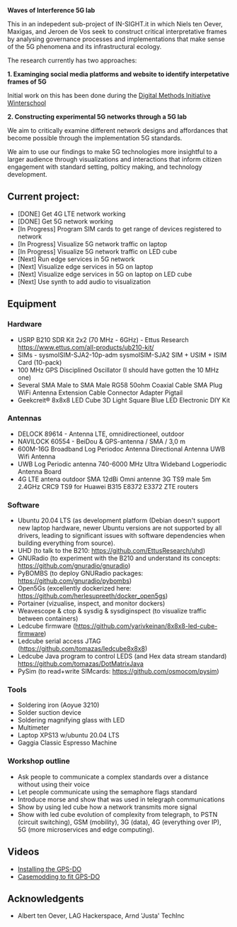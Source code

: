 **Waves of Interference 5G lab**

This in an indepedent sub-project of IN-SIGHT.it in which Niels ten Oever, Maxigas, and Jeroen de Vos seek to construct critical interpretative frames by analysing governance processes and implementations that make sense of the 5G phenomena and its infrastructural ecology.

The research currently has two approaches:

**1. Examinging social media platforms and website to identify interpetative frames of 5G**
  
  Initial work on this has been done during the [Digital Methods Initiative Winterschool](https://wiki.digitalmethods.net/Dmi/WinterSchool2021Infodemic5G)
    
**2. Constructing experimental 5G networks through a 5G lab**
  
  We aim to critically examine different network designs and affordances that become possible through the implementation 5G standards. 
  
  We aim to use our findings to make 5G technologies more insightful to a larger audience through visualizations and interactions that inform citizen engagement with standard setting, polticy making, and technology development.
  
## Current project:
  - [DONE] Get 4G LTE network working
  - [DONE] Get 5G network working
  - [In Progress] Program SIM cards to get range of devices registered to network
  - [In Progress] Visualize 5G network traffic on laptop
  - [In Progress] Visualize 5G network traffic on LED cube
  - [Next] Run edge services in 5G network
  - [Next] Visualize edge services in 5G on laptop
  - [Next] Visualize edge services in 5G on laptop on LED cube
  - [Next] Use synth to add audio to visualization

## Equipment
    
### Hardware
  - USRP B210 SDR Kit 2x2 (70 MHz - 6GHz) - Ettus Research <https://www.ettus.com/all-products/ub210-kit/>
  - SIMs - sysmoISIM-SJA2-10p-adm sysmoISIM-SJA2 SIM + USIM + ISIM Card (10-pack)
  - 100 MHz GPS Disciplined Oscillator (I should have gotten the 10 MHz one)
  - Several SMA Male to SMA Male RG58 50ohm Coaxial Cable SMA Plug WiFi Antenna Extension Cable Connector Adapter Pigtail
  - Geekcreit® 8x8x8 LED Cube 3D Light Square Blue LED Electronic DIY Kit

### Antennas
  - DELOCK 89614 - Antenna LTE, omnidirectioneel, outdoor
  - NAVILOCK 60554 - BeiDou & GPS-antenna / SMA / 3,0 m
  - 600M-16G Broadband Log Periodoc Antenna Directional Antenna UWB Wifi Antenna
  - UWB Log Periodic antenna 740-6000 MHz Ultra Wideband Logperiodic Antenna Board
  - 4G LTE antena outdoor SMA 12dBi Omni antenne 3G TS9 male 5m 2.4GHz CRC9 TS9 for Huawei B315 E8372 E3372 ZTE routers

### Software
  - Ubuntu 20.04 LTS (as development platform (Debian doesn't support new laptop hardware, newer Ubuntu versions are not supported by all drivers, leading to significant issues with software dependencies when building everything from source). 
  - UHD (to talk to the B210: <https://github.com/EttusResearch/uhd>)
  - GNURadio (to experiment with the B210 and understand its concepts: <https://github.com/gnuradio/gnuradio>)
  - PyBOMBS (to deploy GNURadio packages: <https://github.com/gnuradio/pybombs>)
  - Open5Gs (excellently dockerized here: <https://github.com/herlesupreeth/docker_open5gs>)
  - Portainer (vizualise, inspect, and monitor dockers)
  - Weavescope & ctop & sysdig & sysdiginspect (to visualize traffic between containers)
  - Ledcube firmware (<https://github.com/yarivkeinan/8x8x8-led-cube-firmware>)
  - Ledcube serial access JTAG (<https://github.com/tomazas/ledcube8x8x8>)
  - Ledcube Java program to control LEDS (and Hex data stream standard) <https://github.com/tomazas/DotMatrixJava>
  - PySim (to read+write SIMcards: <https://github.com/osmocom/pysim>)

### Tools
  - Soldering iron (Aoyue 3210)
  - Solder suction device
  - Soldering magnifying glass with LED
  - Multimeter
  - Laptop XPS13 w/ubuntu 20.04 LTS
  - Gaggia Classic Espresso Machine
  
### Workshop outline
  - Ask people to communicate a complex standards over a distance without using their voice
  - Let people communicate using the semaphore flags standard
  - Introduce morse and show that was used in telegraph communications
  - Show by using led cube how a network transmits more signal
  - Show with led cube evolution of complexity from telegraph, to PSTN (circuit switching), GSM (mobility), 3G (data), 4G (everything over IP), 5G (more microservices and edge computing).
  
## Videos
  - [Installing the GPS-DO](https://www.youtube.com/watch?v=HrnWpnW-Gfg)
  - [Casemodding to fit GPS-DO](https://www.youtube.com/watch?v=V1i42qqgNYY)

## Acknowledgents
  - Albert ten Oever, LAG Hackerspace, Arnd 'Justa' TechInc

  
